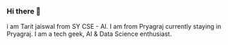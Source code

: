 ### Hi there 👋
i am Tarit jaiswal
from SY CSE - AI. I am from Pryagraj currently staying in Pryagraj. I am a tech geek, AI & Data Science enthusiast.

<!--
**cgincognito01/cgincognito01** is a ✨ _special_ ✨ repository because its `README.md` (this file) appears on your GitHub profile.

Here are some ideas to get you started:

- 🔭 I’m currently working on ...
- 🌱 I’m currently learning ...
- 👯 I’m looking to collaborate on ...
- 🤔 I’m looking for help with ...
- 💬 Ask me about ...
- 📫 How to reach me: ...
- 😄 Pronouns: ...
- ⚡ Fun fact: ...
-->
